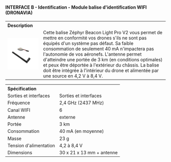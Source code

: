 #### INTERFACE B - Identification - Module balise d'identification WIFI (DRONAVIA)

<table class="description" style=" text-align: left;">
    <tr>
        <th colspan="2">Description</th>
    </tr>
    <tr>
        <td><img src="../../../gitbook/images/INTERFACE/INTERFACEB/IDENTIFICATION/IDENTIFICATION_BALISE_DRONAVIA.jpeg" width="1000"></td>
        <td>Cette balise Zéphyr Beacon Light Pro V2 vous permet de mettre en conformité vos drones s'ils ne sont pas équipés d'un système pas défaut. Sa faible consommation de seulement 40 mA n'impactera pas l'autonomie de vos aéronefs.
        L'antenne permet d'atteindre une portée de 3 km (en conditions optimales) et peux être déportée à l'extérieur du châssis. La balise doit être intégrée à l'intérieur du drone et alimentée par une source en 4,2 V à 8,4 V.  </td>
    </tr>
</table>

<table class="specification">
 <tr>
        <th colspan="2" style=" text-align: left;">Spécification</th>
    </tr><tr>
        <td>Sorties et interfaces </td><td>Sorties et interfaces </td>
    </tr><tr>
        <td>Fréquence</td><td>2,4 GHz (2437 MHz)</td>
    </tr><tr>
        <td>Canal WIFI</td><td> 6</td>
    </tr><tr>
        <td>Antenne</td><td>externe</td>
    </tr><tr>
        <td>Portée</td><td>3 km</td>
    </tr><tr>
        <td>Consommation</td><td>40 mA (en moyenne)</td>
    </tr><tr>
        <td>Masse</td><td>23 g</td>
    </tr><tr>
        <td>Tension d'alimentation </td><td>4,2 à 8,4 V</td>
    </tr><tr>
        <td>Dimensions</td><td>30 x 21 x 13 mm + antenne</td>
    </tr>
</table>
